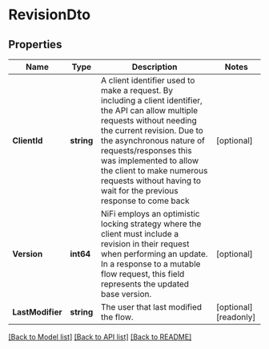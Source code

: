 # RevisionDto

## Properties

Name | Type | Description | Notes
------------ | ------------- | ------------- | -------------
**ClientId** | **string** | A client identifier used to make a request. By including a client identifier, the API can allow multiple requests without needing the current revision. Due to the asynchronous nature of requests/responses this was implemented to allow the client to make numerous requests without having to wait for the previous response to come back | [optional] 
**Version** | **int64** | NiFi employs an optimistic locking strategy where the client must include a revision in their request when performing an update. In a response to a mutable flow request, this field represents the updated base version. | [optional] 
**LastModifier** | **string** | The user that last modified the flow. | [optional] [readonly] 

[[Back to Model list]](../README.md#documentation-for-models) [[Back to API list]](../README.md#documentation-for-api-endpoints) [[Back to README]](../README.md)


